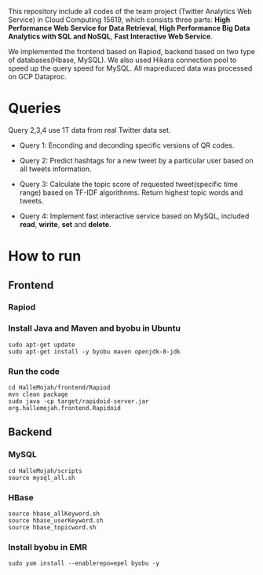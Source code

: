 This repository include all codes of the team project (Twitter Analytics Web Service) in Cloud Computing 15619, which consists three parts: **High Performance Web Service for Data Retrieval**, **High Performance Big Data Analytics with SQL and NoSQL**, **Fast Interactive Web Service**.

We implemented the frontend based on Rapiod, backend based on two type of databases(Hbase, MySQL). We also used Hikara connection pool to speed up the query speed for MySQL. All mapreduced data was processed on GCP Dataproc.

# Queries
Query 2,3,4 use 1T data from real Twitter data set.

* Query 1: Enconding and deconding specific versions of QR codes.

* Query 2: Predict hashtags for a new tweet by a particular user based on all tweets information.

* Query 3: Calculate the topic score of requested tweet(specific time range) based on TF-IDF algorithnms. Return highest topic words and tweets.

* Query 4: Implement fast interactive service based on MySQL, included **read**, **wirite**, **set** and **delete**.


# How to run
## Frontend
### Rapiod

### Install Java and Maven and byobu in Ubuntu
```
sudo apt-get update
sudo apt-get install -y byobu maven openjdk-8-jdk
```
### Run the code
```
cd HalleMojah/frontend/Rapiod
mvn clean package
sudo java -cp target/rapidoid-server.jar  org.hallemojah.frontend.Rapidoid
```
## Backend
### MySQL
```
cd HalleMojah/scripts
source mysql_all.sh
```
### HBase
```
source hbase_allKeyword.sh
source hbase_userKeyword.sh
source hbase_topicword.sh
```
### Install byobu in EMR
```
sudo yum install --enablerepo=epel byobu -y
```
